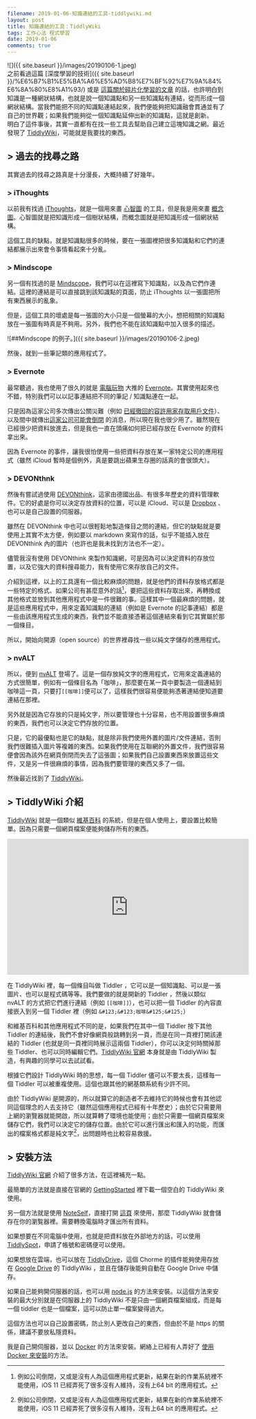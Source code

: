```yaml
---
filename: 2019-01-06-知識連結的工具-tiddlywiki.md
layout: post
title: 知識連結的工具：TiddlyWiki
tags: 工作心法 程式學習
date: 2019-01-06
comments: true
---
```


![]({{ site.baseurl }}/images/20190106-1.jpeg)  
之前看過這篇 [深度學習的技術]({{ site.baseurl }}/%E6%B7%B1%E5%BA%A6%E5%AD%B8%E7%BF%92%E7%9A%84%E6%8A%80%E8%A1%93/) 或是 [這篇關於碎片化學習的文章](https://www.darencademy.com/article/view/id/16485) 的話，也許明白到知識是一種網狀結構，也就是說一個知識點和另一些知識點有連結，從而形成一個網狀結構。當我們能把不同的知識點連結起來，我們便能夠把知識融會貫通並有了自己的世界觀；如果我們能夠從一個知識點延伸出新的知識點，這就是創新。  
明白了這件事後，其實一直都有在找一些工具去幫助自己建立這塊知識之網。最近發現了 [TiddlyWiki](https://tiddlywiki.com)，可能就是我要找的東西。

## > 過去的找尋之路

其實過去的找尋之路真是十分漫長，大概持續了好幾年。

### > iThoughts

以前我有找過 [iThoughts](https://www.toketaware.com/ithoughts-ios/)，就是一個用來畫 [心智圖](https://zh.m.wikipedia.org/zh-hk/%E5%BF%83%E6%99%BA%E5%9B%BE) 的工具，但是我是用來畫 [概念圖](https://zh.m.wikipedia.org/zh-hk/%E6%A6%82%E5%BF%B5%E5%9B%BE)。心智圖就是把知識形成一個樹狀結構，而概念圖就是把知識形成一個網狀結構。

這個工具的缺點，就是知識點很多的時候，要在一張圖裡把很多知識點和它們的連結都展示出來會令事情看起來十分亂。

### > Mindscope

另一個有找過的是 [Mindscope](http://www.mindscopeapp.com)，我們可以在這裡寫下知識點，以及為它們作連結。這裡的連結是可以直接跳到該知識點的頁面，防止 iThoughts 以一張圖把所有東西展示的亂象。

但是，這個工具的壞處是每一張圖的大小只是一個螢幕的大小，想把相關的知識點放在一張圖有時真是不夠用。另外，我們也不能在該知識點中加入很多的描述。

![##Mindscope 的例子。]({{ site.baseurl }}/images/20190106-2.jpeg)

然後，就到一些筆記類的應用程式了。

### > Evernote

最常聽過，我也使用了很久的就是 [電腦玩物](https://www.playpcesor.com) 大推的 [Evernote](https://evernote.com)。其實使用起來也不錯，特別我們可以以記事連結把不同的筆記 / 知識點連在一起。

只是因為這家公司多次傳出公關災難（例如 [已經徹回的容許用家存取用戶文件](https://hk.finance.yahoo.com/news/evernote%E6%96%B0%E7%A7%81%E9%9A%B1%E6%94%BF%E7%AD%96%E5%86%87%E7%A7%81%E9%9A%B1-%E5%93%A1%E5%B7%A5%E5%8F%AF%E4%BB%BB%E6%84%8F%E6%9F%A5%E7%9C%8B%E7%AD%86%E8%A8%98-031935996.html)）、以及間中就傳出[這家公司可能會倒閉](https://plus.104.com.tw/activity/4f0161e4-5589-4a32-8aeb-12992cd2bc6f) 的消息，所以現在我也很少用了。雖然現在已經很少把資料放進去，但是我也一直在頭痛如何把已經存放在 Evernote 的資料拿出來。

因為 Evernote 的事件，讓我很怕使用一些把資料存放在某一家特定公司的應用程式（雖然 iCloud 暫時是個例外，真是要跳出蘋果生存圈的話真的會很頭大）。

### > DEVONthnk

然後有嘗試過使用 [DEVONthink](https://www.devontechnologies.com/products/devonthink/overview.html)，這家由德國出品、有很多年歷史的資料管理軟件。它的好處是你可以決定存放資料的位置，可以是 iCloud、可以是 [Dropbox](https://www.dropbox.com) 、也可以是自己設置的伺服器。

雖然在 DEVONthink 中也可以很輕鬆地製造條目之問的連結，但它的缺點就是要使用上其實不太方便，例如要以 markdown 來寫作的話，似乎不能插入放在 DEVONthink 內的圖片（也許也是我未找到方法也不一定）。

儘管我沒有使用 DEVONthink 來製作知識網，可是因為可以決定資料的存放位置，以及它強大的資料搜尋能力，我有使用它來存放自己的文件。

介紹到這裡，以上的工具還有一個比較麻煩的問題，就是他們的資料存放格式都是一些特定的格式、如果公司有甚麼意外的話[^1]，要把這些資料存取出來，再轉換成其他格式並放到其他應用程式中是一件很難的事。這樣其中一個最麻煩的問題，就是這些應用程式中，用來定義知識點的連結（例如是 Evernote 的記事連結）都是一些由該應用程式生成的東西，我們並不能直接憑著這個連結來看到它其實屬於那一個條目。

所以，開始向開源（open source）的世界裡尋找一些以純文字儲存的應用程式。

### > nvALT

所以，便到 [nvALT](http://brettterpstra.com/projects/nvalt/) 登場了。這是一個存放純文字的應用程式，它用來定義連結的方式很簡單，例如有一個條目名為「咖啡」，那麼要在某一頁中要製造一個連結到咖啡這一頁，只要打`[[咖啡]]`便可以了，這樣我們很容易便能夠憑著連結便知道要連結在那裡。

另外就是因為它存放的只是純文字，所以要管理也十分容易，也不用設置很多麻煩的東西，我們也可以決定它們存放的位置。

只是，它的最優點也是它的缺點，就是除非我們使用外置的圖片/文件連結，否則我們很難插入圖片等複雜的東西。如果我們使用在互聯網的外置文件，我們很容易便會因為該外在網頁倒閉而失去了這張圖；如果我們自己設置東西來放置這些文件，又是另一件很麻煩的事情，因為我們要管理的東西又多了一個。

然後最近找到了 [TiddlyWiki](https://tiddlywiki.com)。

## > TiddlyWiki 介紹

[TiddlyWiki](https://tiddlywiki.com) 就是一個類似 [維基百科](https://en.m.wikipedia.org/wiki/Main_Page) 的系統，但是在個人使用上，要設置比較簡單。因為只需要一個網頁檔案便能夠儲存所有的東西。

<iframe width="560" height="315" src="https://www.youtube.com/embed/KtCUr83XgyE" frameborder="0" allow="accelerometer; autoplay; encrypted-media; gyroscope; picture-in-picture" allowfullscreen> </iframe>

在 TiddlyWiki 裡，每一個條目叫做 Tiddler ，它可以是一個知識點、可以是一張圖片、也可以是程式碼等等。我們要做的就是開新的 Tiddler ，然後以類似 nvALT 的方式把它們進行連結（例如 `[[咖啡]]`），也可以把一個 Tiddler 的內容直接嵌入到另一個 Tiddler 裡（例如 `&#123;&#123;咖啡&#125;&#125;`）

和維基百科和其他應用程式不同的是，如果我們在其中一個 Tiddler 按下其他 Tiddler 的連結後，我們不會好像網頁般跳轉到另一頁，而是在同一頁裡打開該連結的 Tiddler (也就是同一頁裡同時展示這兩個 Tiddler），你可以決定何時關掉那些 Tiddler、也可以同時編輯它們。[TiddlyWiki 官網](https://tiddlywiki.com) 本身就是由 TiddlyWiki 製造，有興趣的同學可以去試試看。

根據它們設計 TiddlyWiki 時的思想，每一個 Tiddler 儘可以不要太長，這樣毎一個 Tiddler 可以被重複使用。這個也跟其他的網基類系統有少許不同。

由於 TiddlyWiki 是開源的，所以就算它的創造者不去維持它的時候也會有其他認同這個理念的人去支持它（雖然這個應用程式已經有十年歷史）；由於它只需要用上網的瀏覽器就能開啟，所以就算轉了環境也能使用；由於只需要一個網頁檔案來儲存它們，我們可以決定它的儲存位置。由於它可以進行匯出和匯入的功能，而匯出的檔案格式都是純文字[^1]，出問題時也比較容易救援。

## > 安裝方法

[TiddlyWiki 官網](https://tiddlywiki.com) 介紹了很多方法，在這裡補充一點。

最簡單的方法就是直接在官網的 [GettingStarted](https://tiddlywiki.com/#GettingStarted) 裡下載一個空白的 TiddlyWiki 來使用。

另一個方法就是使用 [NoteSelf](https://noteself.github.io)，直接打開 [這頁](https://noteself.github.io/online/) 來使用，那麼 TiddlyWiki 就會儲存在你的瀏覧器裡。需要轉換電腦時才匯出所有資料。

如果想要在不同電腦中使用，也就是把資料放在外部地方的話，可以使用 [TiddlySpot](https://tiddlywiki.com/#Saving%20on%20TiddlySpot)，申請了帳號和密碼便可以使用。

如果想放在雲端，也可以放在 [TiddlyDrive](https://tiddlywiki.com/#TiddlyDrive%20Add-on%20for%20Google%20Drive%20by%20Joshua%20Stubbs)，這個 Chorme 的插件能夠使用存放在 [Google Drive](https://www.google.com/drive/) 的 TiddlyWiki ，並且在儲存後能夠自動在 Google Drive 中儲存。

如果自己能夠開伺服器的話，也可以用 [node.js](https://tiddlywiki.com/#Installing%20TiddlyWiki%20on%20Node.js) 的方法來安裝。以這個方法來安裝的最大分別就是在伺服器上的 TiddlyWiki 不是只由一個網頁檔案組成，而是每一個 tiddler 也是一個檔案，這可以防止單一檔案變得過大。

這個方法也可以自己設置密碼，防止別人更改自己的東西，但由於不是 https 的關係，建議不要放私隱資料。

我是自己開伺服器，並以 [Docker](https://www.docker.com) 的方法來安裝。網絡上已經有人弄好了 [使用 Docker 來安裝](%20https://github.com/djmaze/tiddlywiki-docker)的方法。

[^1]: 例如公司倒閉，又或是沒有人為這個應用程式更新，結果在新的作業系統裡不能使用，iOS 11 已經弄死了很多沒有人維持，沒有上64 bit 的應用程式。
[^2]: csv、json、html 和它自家的 tid 格式，都是純文字格式。圖片等會以 base64 的方法來編碼成純文字，就算有問題時也算是能夠自己把編碼變回圖片等格式。